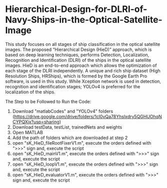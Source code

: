 # Hierarchical-Design-for-DLRI-of-Navy-Ships-in-the-Optical-Satellite-Image
This study focuses on all stages of ship classification in the optical satellite images. The proposed “Hierarchical Design (HieD)” approach, which is based on deep learning techniques, performs Detection, Localization, Recognition and Identification (DLRI) of the ships in the optical satellite images. HieD is an end-to-end approach which allows the optimization of each stage of the DLRI independently. A unique and rich ship dataset (High Resolution Ships, HRShips), which is formed by the Google Earth Pro software, is used in this study. While Xception network is used in detection, recognition and identification stages; YOLOv4 is preferred for the localization of the ships. 

The Step to be Followed to Run the Code:
1. Download "matlabCodes" and "YOLOv4" folders (https://drive.google.com/drive/folders/1cl0vQa78Yhslxdry5QGHUOhqNCYPQXjx?usp=sharing)
2. Download testData, testList, trainedNets and weights
3. Open MATLAB
4. Add the path of folders which are downloaded at step 2
5. open "sK_HieD_fileRootFixerV1.m", execute the orders defined with ">>>" sign and, execute the script
6. open "sK_HieD_mainV1.m", execute the orders defined with ">>>" sign and, execute the script
7. open "sK_HieD_loopV1.m", execute the orders defined with ">>>" sign and, execute the script
8. open "sK_HieD_evaluatorV1.m", execute the orders defined with ">>>" sign and, execute the script
